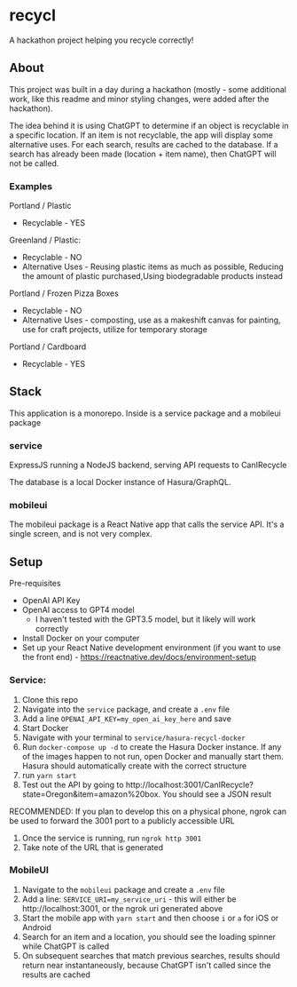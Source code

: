 # recycl

A hackathon project helping you recycle correctly!

## About

This project was built in a day during a hackathon (mostly - some additional work, like this readme and minor styling changes, were added after the hackathon). 

The idea behind it is using ChatGPT to determine if an object is recyclable in a specific location. If an item is not recyclable, the app will display some alternative uses. For each search, results are cached to the database. If a search has already been made (location + item name), then ChatGPT will not be called.

### Examples
Portland / Plastic
- Recyclable - YES

Greenland / Plastic:
- Recyclable - NO
- Alternative Uses - Reusing plastic items as much as possible, Reducing the amount of plastic purchased,Using biodegradable products instead

Portland / Frozen Pizza Boxes
- Recyclable - NO
- Alternative Uses - composting, use as a makeshift canvas for painting, use for craft projects, utilize for temporary storage

Portland / Cardboard
- Recyclable - YES

## Stack

This application is a monorepo. Inside is a service package and a mobileui package

### service

ExpressJS running a NodeJS backend, serving API requests to CanIRecycle

The database is a local Docker instance of Hasura/GraphQL.

### mobileui

The mobileui package is a React Native app that calls the service API. It's a single screen, and is not very complex.


## Setup

Pre-requisites
- OpenAI API Key
- OpenAI access to GPT4 model 
   - I haven't tested with the GPT3.5 model, but it likely will work correctly
- Install Docker on your computer
- Set up your React Native development environment (if you want to use the front end) - https://reactnative.dev/docs/environment-setup


### Service: 

1. Clone this repo
2. Navigate into the `service` package, and create a `.env` file
3. Add a line `OPENAI_API_KEY=my_open_ai_key_here` and save
4. Start Docker
5. Navigate with your terminal to `service/hasura-recycl-docker`
6. Run `docker-compose up -d` to create the Hasura Docker instance. If any of the images happen to not run, open Docker and manually start them. Hasura should automatically create with the correct structure
7. run `yarn start`
8. Test out the API by going to http://localhost:3001/CanIRecycle?state=Oregon&item=amazon%20box. You should see a JSON result

RECOMMENDED: If you plan to develop this on a physical phone, ngrok can be used to forward the 3001 port to a publicly accessible URL

1. Once the service is running, run `ngrok http 3001`
2. Take note of the URL that is generated


### MobileUI 

1. Navigate to the `mobileui` package and create a `.env` file
2. Add a line: `SERVICE_URI=my_service_uri` - this will either be http://localhost:3001, or the ngrok uri generated above
3. Start the mobile app with `yarn start` and then choose `i` or `a` for iOS or Android
4. Search for an item and a location, you should see the loading spinner while ChatGPT is called
5. On subsequent searches that match previous searches, results should return near instantaneously, because ChatGPT isn't called since the results are cached
